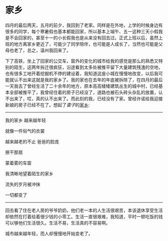 # 家乡

四月的最后两天，五月的前夕，我回到了老家。同样是在外地，上学的时候身边有很多的同学，每个寒暑假也基本都能回家，所以基本上端午、五一这种三天小假我是不会回家的，甚至十一的小长假我也是从来没有回去过。正式上班以后，虽然上班的地方离家乡更近了，可能少了同学陪伴，也可能是人成长了，当然也可能是父母也老了，总之，温州我回来了。

下了高铁，坐上了回家的公交车，窗外的变化的城市给我的感觉是那么的熟悉又特别的陌生，这两年拆迁很疯狂，沿途看到太多处被推平留下大量建筑残渣的空地，也有很多工地开着挖掘机不停的建设着，我知道这座小城在慢慢地改变，以后我可能就认不出来这就是我的家乡了。我的家也在去年的年底被拆除了，在四月的最后一天我去了曾经生活了二十余年的地方，原本高高矮矮建筑丛生的城中村，已经基本全部被推平了，我曾经住着的房子已经没了，道路也被石头砖头杂乱的放置，认不出来了，哎，真的认不出来了。而此刻的我，已经没有了家。曾经许诺给我迎接新娘的房子已经不在了。想起了*雷子*的[家乡](http://www.kugou.com/song/#hash=CA4FB3923F4F1DD4F369B9FBA9D145C7&album_id=8439437):

---

我的家乡 越来越年轻

就像一件俗气的衣裳

越来越老的不止 爸爸的脸庞

擦干那扇

蒙着雾的车窗

我清晰地望着陌生的家乡

流失的岁月被冲抹

一切都变了

---

回去看了住在老人房的爷爷奶奶，他们老一本的人生活很艰苦，本该退休享受生活却依然在打着给着很少钱的小零工。生活一直很艰难，我知道，平时一顿吃饭的钱可以够他们生活很久。生活不易，生活真的不容易啊。

城市越来越年轻，而人却慢慢地开始变老了。